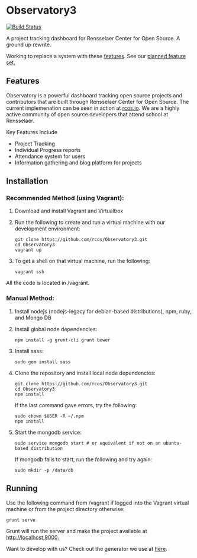 Observatory3
============

[![Build Status](https://travis-ci.org/rcos/Observatory3.svg?branch=master)](https://travis-ci.org/rcos/Observatory3)

A project tracking dashboard for Rensselaer Center for Open Source. A ground up rewrite.

Working to replace a system with these [features](docs/Legacy_Features.md).
See our [planned feature set.](docs/Feature_Requirements.md)

Features
--------

Observatory is a powerful dashboard tracking open source projects and contributors that are built through Rensselaer Center for Open Source. The current implemenation can be seen in action at [rcos.io](http://rcos.io). We are a highly active community of open source developers that attend school at Rensselaer.

Key Features Include

- Project Tracking
- Individual Progress reports
- Attendance system for users
- Information gathering and blog platform for projects

Installation
------------

### Recommended Method (using Vagrant):  
1. Download and install Vagrant and Virtualbox  
2. Run the following to create and run a virtual machine with our development environment:

    ```shell
    git clone https://github.com/rcos/Observatory3.git
    cd Observatory3
    vagrant up
    ```

3. To get a shell on that virtual machine, run the following:

    ```shell
    vagrant ssh  
    ```
All the code is located in /vagrant.

### Manual Method:  
1. Install nodejs (nodejs-legacy for debian-based distributions), npm, ruby, and Mongo DB
2. Install global node dependencies:

    ```shell
    npm install -g grunt-cli grunt bower
    ```

3. Install sass:

    ```shell
    sudo gem install sass
    ```

4. Clone the repository and install local node dependencies:

    ```shell
    git clone https://github.com/rcos/Observatory3.git
    cd Observatory3
    npm install
    ```
    
    If the last command gave errors, try the following:

    ```shell
    sudo chown $USER -R ~/.npm
    npm install
    ```

5. Start the mongodb service:

    ```shell
    sudo service mongodb start # or equivalent if not on an ubuntu-based distribution
    ```
    If mongodb fails to start, run the following and try again:

    ```shell
    sudo mkdir -p /data/db
    ```

Running
-------

Use the following command from /vagrant if logged into the Vagrant virtual machine or from the project directory otherwise:

```
grunt serve
```

Grunt will run the server and make the project available at [http://localhost:9000](http://localhost:9000). 

Want to develop with us? Check out the generator we use at [here](https://github.com/DaftMonk/generator-angular-fullstack). 
